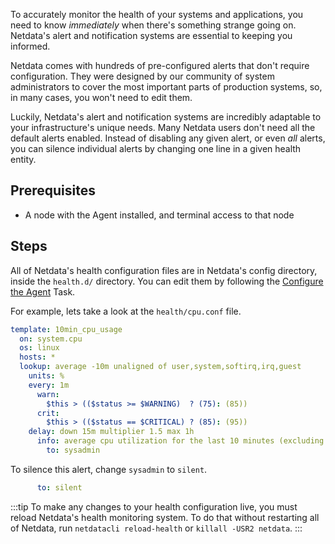 <!--
title: "Install Agent and add it to your space"
sidebar_label: "Install Agent and add it to your space"
custom_edit_url: "https://github.com/netdata/netdata/blob/master/docs/tasks/setup/deploy-agent-and-claim.md"
learn_status: "Published"
sidebar_position: "20"
learn_topic_type: "Tasks"
learn_rel_path: "Setup"
learn_docs_purpose: "Step by step instruction to deploy an Agent"
-->

To accurately monitor the health of your systems and applications, you need to know _immediately_ when there's something
strange going on. Netdata's alert and notification systems are essential to keeping you informed.

Netdata comes with hundreds of pre-configured alerts that don't require configuration. They were designed by our
community of system administrators to cover the most important parts of production systems, so, in many cases, you won't
need to edit them.

Luckily, Netdata's alert and notification systems are incredibly adaptable to your infrastructure's unique needs.
Many Netdata users don't need all the default alerts enabled. Instead of disabling any given alert, or even _all_
alerts, you can silence individual alerts by changing one line in a given health entity.

## Prerequisites

- A node with the Agent installed, and terminal access to that node

## Steps

All of Netdata's health configuration files are in Netdata's config directory, inside the `health.d/` directory. You can
edit them by following
the [Configure the Agent](https://github.com/netdata/netdata/blob/master/docs/tasks/general-configuration/configure-the-agent.md)
Task.

For example, lets take a look at the `health/cpu.conf` file.

```yaml
template: 10min_cpu_usage
  on: system.cpu
  os: linux
  hosts: *
  lookup: average -10m unaligned of user,system,softirq,irq,guest
    units: %
    every: 1m
      warn:
        $this > (($status >= $WARNING)  ? (75): (85))
      crit:
        $this > (($status == $CRITICAL) ? (85): (95))
    delay: down 15m multiplier 1.5 max 1h
      info: average cpu utilization for the last 10 minutes (excluding iowait, nice and steal)
        to: sysadmin
```

To silence this alert, change `sysadmin` to `silent`.

```yaml
      to: silent
```

:::tip
To make any changes to your health configuration live, you must reload Netdata's health monitoring system. To do that
without restarting all of Netdata, run `netdatacli reload-health` or `killall -USR2 netdata`.
:::

